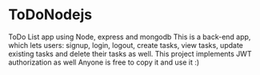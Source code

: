 # ToDoNodejs
ToDo List app using Node, express and mongodb
This is a back-end app, which lets users: signup, login, logout, create tasks, view tasks, update existing tasks and delete their tasks as well.
This project implements JWT authorization as well 
Anyone is free to copy it and use it :)
